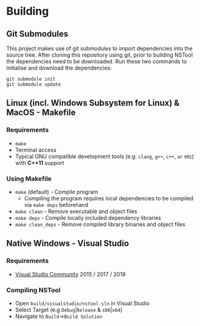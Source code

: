 # Building
## Git Submodules
This project makes use of git submodules to import dependencies into the source tree.
After cloning this repository using git, prior to building NSTool the dependencies need to be downloaded.
Run these two commands to initialise and download the dependencies:
```
git submodule init
git submodule update
```

## Linux (incl. Windows Subsystem for Linux) & MacOS - Makefile
### Requirements
* `make`
* Terminal access
* Typical GNU compatible development tools (e.g. `clang`, `g++`, `c++`, `ar` etc) with __C++11__ support

### Using Makefile
* `make` (default) - Compile program
	* Compiling the program requires local dependencies to be compiled via `make deps` beforehand
* `make clean` - Remove executable and object files
* `make deps` - Compile locally included dependency libraries
* `make clean_deps` - Remove compiled library binaries and object files

## Native Windows - Visual Studio
### Requirements
* [Visual Studio Community](https://visualstudio.microsoft.com/vs/community/) 2015 / 2017 / 2019

### Compiling NSTool
* Open `build/visualstudio/nstool.sln` in Visual Studio
* Select Target (e.g `Debug`|`Release` & `x86`|`x64`)
* Navigate to `Build`->`Build Solution`